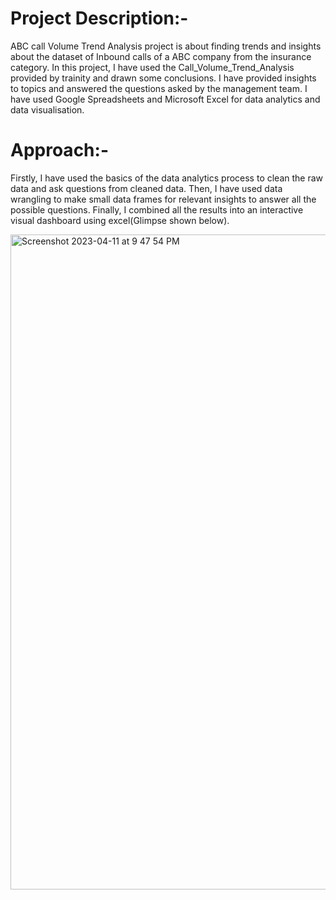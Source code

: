 # Project Description:-

ABC call Volume Trend Analysis project is about finding trends and insights about the dataset of Inbound calls of a ABC company from the insurance category. In this project, I have used the Call_Volume_Trend_Analysis provided by trainity and drawn some conclusions. I have provided insights to topics and answered the questions asked by the management team. I have used Google Spreadsheets and Microsoft Excel for data analytics and data visualisation.

# Approach:- 
Firstly, I have used the basics of the data analytics process to clean the raw data and ask questions from cleaned data. Then, I have used data wrangling to make small data frames for relevant insights to answer all the possible questions. Finally, I combined all the results into an interactive visual dashboard using excel(Glimpse shown below).

<img width="1048" alt="Screenshot 2023-04-11 at 9 47 54 PM" src="https://user-images.githubusercontent.com/60521975/231225034-c7d12547-5086-4b07-b6ce-bacfcb36ec0e.mp4">
